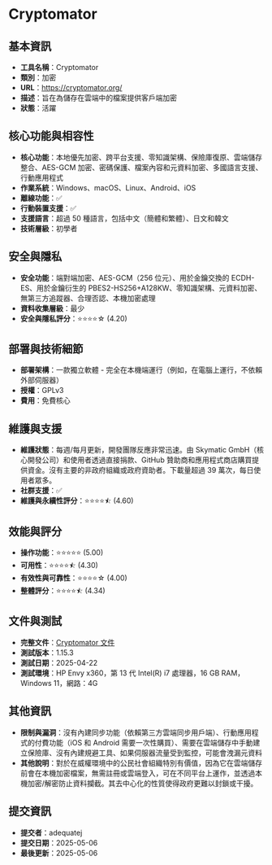 # Cryptomator

## 基本資訊
- **工具名稱**：Cryptomator
- **類別**：加密
- **URL**：https://cryptomator.org/
- **描述**：旨在為儲存在雲端中的檔案提供客戶端加密
- **狀態**：活躍

## 核心功能與相容性
- **核心功能**：本地優先加密、跨平台支援、零知識架構、保險庫復原、雲端儲存整合、AES-GCM 加密、密碼保護、檔案內容和元資料加密、多國語言支援、行動應用程式
- **作業系統**：Windows、macOS、Linux、Android、iOS
- **離線功能**：✅
- **行動裝置支援**：✅
- **支援語言**：超過 50 種語言，包括中文（簡體和繁體）、日文和韓文
- **技術層級**：初學者

## 安全與隱私
- **安全功能**：端對端加密、AES-GCM（256 位元）、用於金鑰交換的 ECDH-ES、用於金鑰衍生的 PBES2-HS256+A128KW、零知識架構、元資料加密、無第三方追蹤器、合理否認、本機加密處理
- **資料收集層級**：最少
- **安全與隱私評分**：⭐⭐⭐⭐☆ (4.20)

## 部署與技術細節
- **部署架構**：一款獨立軟體 - 完全在本機端運行（例如，在電腦上運行，不依賴外部伺服器）
- **授權**：GPLv3
- **費用**：免費核心

## 維護與支援
- **維護狀態**：每週/每月更新，開發團隊反應非常迅速。由 Skymatic GmbH（核心開發公司）和使用者透過直接捐款、GitHub 贊助商和應用程式商店購買提供資金。沒有主要的非政府組織或政府資助者。下載量超過 39 萬次，每日使用者眾多。
- **社群支援**：✅
- **維護與永續性評分**：⭐⭐⭐⭐⯪ (4.60)

## 效能與評分
- **操作功能**：⭐⭐⭐⭐⭐ (5.00)
- **可用性**：⭐⭐⭐⭐⯪ (4.30)
- **有效性與可靠性**：⭐⭐⭐⭐☆ (4.00)
- **整體評分**：⭐⭐⭐⭐⯪ (4.34)

## 文件與測試
- **完整文件**：[Cryptomator 文件](https://github.com/user-attachments/files/20054319/cryptomater.pdf)
- **測試版本**：1.15.3
- **測試日期**：2025-04-22
- **測試環境**：HP Envy x360，第 13 代 Intel(R) i7 處理器，16 GB RAM，Windows 11，網路：4G

## 其他資訊
- **限制與漏洞**：沒有內建同步功能（依賴第三方雲端同步用戶端）、行動應用程式的付費功能（iOS 和 Android 需要一次性購買）、需要在雲端儲存中手動建立保險庫、沒有內建規避工具、如果伺服器流量受到監控，可能會洩漏元資料
- **其他說明**：對於在威權環境中的公民社會組織特別有價值，因為它在雲端儲存前會在本機加密檔案，無需註冊或雲端登入，可在不同平台上運作，並透過本機加密/解密防止資料攔截。其去中心化的性質使得政府更難以封鎖或干擾。

## 提交資訊
- **提交者**：adequatej
- **提交日期**：2025-05-06
- **最後更新**：2025-05-06